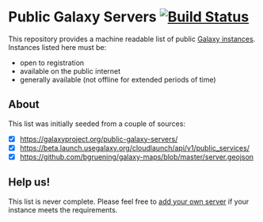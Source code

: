 # Public Galaxy Servers [![Build Status](https://travis-ci.org/martenson/public-galaxy-servers.svg?branch=master)](https://travis-ci.org/martenson/public-galaxy-servers)

This repository provides a machine readable list of public [Galaxy instances](https://github.com/galaxyproject/galaxy/). Instances listed here must be:

- open to registration
- available on the public internet
- generally available (not offline for extended periods of time)

## About

This list was initially seeded from a couple of sources:

- [x] https://galaxyproject.org/public-galaxy-servers/
- [x] https://beta.launch.usegalaxy.org/cloudlaunch/api/v1/public_services/
- [x] https://github.com/bgruening/galaxy-maps/blob/master/server.geojson

## Help us!

This list is never complete. Please feel free to [add your own server](https://github.com/martenson/public-galaxy-servers/edit/master/servers.csv) if your instance meets the requirements.

